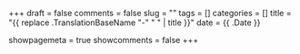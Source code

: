 +++ 
draft = false 
comments = false 
slug = "" 
tags = []
categories = []
title = "{{ replace .TranslationBaseName "-" " " | title }}"
date = {{ .Date }}

showpagemeta = true
showcomments = false
+++
